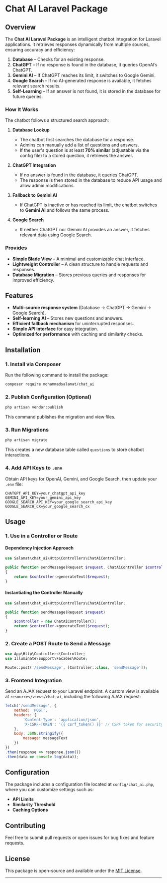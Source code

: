 # **Chat AI Laravel Package**  

## **Overview**  

The **Chat AI Laravel Package** is an intelligent chatbot integration for Laravel applications. It retrieves responses dynamically from multiple sources, ensuring accuracy and efficiency:  

1. **Database** – Checks for an existing response.  
2. **ChatGPT** – If no response is found in the database, it queries OpenAI’s ChatGPT.  
3. **Gemini AI** – If ChatGPT reaches its limit, it switches to Google Gemini.  
4. **Google Search** – If no AI-generated response is available, it fetches relevant search results.  
5. **Self-Learning** – If an answer is not found, it is stored in the database for future queries. 

### How It Works  

The chatbot follows a structured search approach:  

1. **Database Lookup**  
   - The chatbot first searches the database for a response.  
   - Admins can manually add a list of questions and answers.  
   - If the user's question is at least **70% similar** (adjustable via the config file) to a stored question, it retrieves the answer.  

2. **ChatGPT Integration**  
   - If no answer is found in the database, it queries ChatGPT.  
   - The response is then stored in the database to reduce API usage and allow admin modifications.  

3. **Fallback to Gemini AI**  
   - If ChatGPT is inactive or has reached its limit, the chatbot switches to **Gemini AI** and follows the same process.  

4. **Google Search**  
   - If neither ChatGPT nor Gemini AI provides an answer, it fetches relevant data using Google Search.  

### Provides  

- **Simple Blade View** – A minimal and customizable chat interface.  
- **Lightweight Controller** – A clean structure to handle requests and responses.  
- **Database Migration** – Stores previous queries and responses for improved efficiency.  

## **Features**  

- **Multi-source response system** (Database → ChatGPT → Gemini → Google Search).  
- **Self-learning AI** – Stores new questions and answers.  
- **Efficient fallback mechanism** for uninterrupted responses.  
- **Simple API interface** for easy integration.  
- **Optimized for performance** with caching and similarity checks.  

## **Installation**  

### **1. Install via Composer**  

Run the following command to install the package:  

```sh
composer require mohammadsalamat/chat_ai
```  

### **2. Publish Configuration (Optional)**  

```sh
php artisan vendor:publish
```  

This command publishes the migration and view files.  

### **3. Run Migrations**  

```sh
php artisan migrate
```  

This creates a new database table called `questions` to store chatbot interactions.  

### **4. Add API Keys to `.env`**  

Obtain API keys for OpenAI, Gemini, and Google Search, then update your `.env` file:  

```env
CHATGPT_API_KEY=your_chatgpt_api_key
GEMINI_API_KEY=your_gemini_api_key
GOOGLE_SEARCH_API_KEY=your_google_search_api_key
GOOGLE_SEARCH_CX=your_google_search_cx
```  

## **Usage**  

### **1. Use in a Controller or Route**  

#### **Dependency Injection Approach**  

```php
use Salamat\chat_ai\Http\Controllers\ChatAiController;

public function sendMessage(Request $request, ChatAiController $controller)
{
    return $controller->generateText($request);
}
```  

#### **Instantiating the Controller Manually**  

```php
use Salamat\chat_ai\Http\Controllers\ChatAiController;

public function sendMessage(Request $request)
{
    $controller = new ChatAiController();
    return $controller->generateText($request);
}
```  

### **2. Create a POST Route to Send a Message**  

```php
use App\Http\Controllers\Controller;
use Illuminate\Support\Facades\Route;

Route::post('/sendMessage', [Controller::class, 'sendMessage']);
```  

### **3. Frontend Integration**  

Send an AJAX request to your Laravel endpoint. A custom view is available at `resources/views/chat_ai`, including the following AJAX request:  

```js
fetch('/sendMessage', {
    method: 'POST',
    headers: {
        'Content-Type': 'application/json',
        'X-CSRF-TOKEN': '{{ csrf_token() }}' // CSRF token for security
    },
    body: JSON.stringify({
        message: messageText
    })
})
.then(response => response.json())
.then(data => console.log(data));
```  

## **Configuration**  

The package includes a configuration file located at `config/chat_ai.php`, where you can customize settings such as:  

- **API Limits**  
- **Similarity Threshold**  
- **Caching Options**  

## **Contributing**  

Feel free to submit pull requests or open issues for bug fixes and feature requests.  

## **License**  

This package is open-source and available under the [MIT License](LICENSE).  

---

